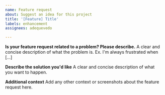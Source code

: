 ```yaml
---
name: Feature request
about: Suggest an idea for this project
title: '[Feature] Title'
labels: enhancement
assignees: adequevedo

---
```


**Is your feature request related to a problem? Please describe.**
A clear and concise description of what the problem is. Ex. I'm always frustrated when [...]

**Describe the solution you'd like**
A clear and concise description of what you want to happen.

**Additional context**
Add any other context or screenshots about the feature request here.
